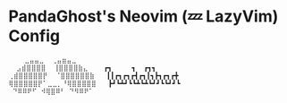 # PandaGhost's Neovim (💤 LazyVim) Config

```
    ⣀⣤⣤⣀  ⢀⣤⣶⣤⣀                        
  ⣠⣾⣿⣿⣿⣿  ⢸⣿⣿⣿⣿⣷⣄    ┏┓     ┓  ┏┓┓     
⢀⣾⣿⣿⣿⣿⣿⡟  ⠈⣿⣿⣿⣿⣿⣿⣷   ┃┃┏┓┏┓┏┫┏┓┃┓┣┓┏┓┏╋
⢿⣿⣿⣿⣿⣿⡟⠁⣀⣀⡀⠘⢿⣿⣿⣿⣿⣿   ┣┛┗┻┛┗┗┻┗┻┗┛┛┗┗┛┛┗
 ⠙⠿⠿⠟⠋ ⠺⢿⣿⠿⠃ ⠙⠻⠿⠟⠁                     
```
